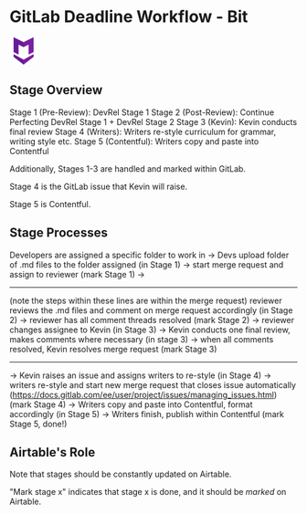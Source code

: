 # GitLab Deadline Workflow - Bit
![alt text](https://github.com/adam-p/markdown-here/raw/master/src/common/images/icon48.png)




## Stage Overview

Stage 1 (Pre-Review): DevRel Stage 1
Stage 2 (Post-Review): Continue Perfecting DevRel Stage 1 + DevRel Stage 2
Stage 3 (Kevin): Kevin conducts final review
Stage 4 (Writers): Writers re-style curriculum for grammar, writing style etc.
Stage 5 (Contentful): Writers copy and paste into Contentful

Additionally, Stages 1-3 are handled and marked within GitLab.

Stage 4 is the GitLab issue that Kevin will raise.

Stage 5 is Contentful.

## Stage Processes

Developers are assigned a specific folder to work in -> Devs upload folder of .md files to the folder assigned (in Stage 1) -> start merge request and assign to reviewer (mark Stage 1) -> 

---

(note the steps within these lines are within the merge request)
reviewer reviews the .md files and comment on merge
request accordingly (in Stage 2) -> reviewer has all comment threads resolved (mark Stage 2) -> 
reviewer changes assignee to Kevin (in Stage 3) -> Kevin conducts one final review, makes comments where necessary (in stage 3) -> when all comments resolved, Kevin resolves merge request (mark Stage 3) 

---

-> Kevin raises an issue and assigns writers to re-style (in Stage 4) -> writers re-style and start new merge request that closes issue automatically (https://docs.gitlab.com/ee/user/project/issues/managing_issues.html) (mark Stage 4) -> Writers copy and paste into Contentful, format accordingly (in Stage 5) -> Writers finish, publish within Contentful (mark Stage 5, done!) 

## Airtable's Role

Note that stages should be constantly updated on Airtable. 

"Mark stage x" indicates that stage x is done, and it should be *marked* on Airtable.
